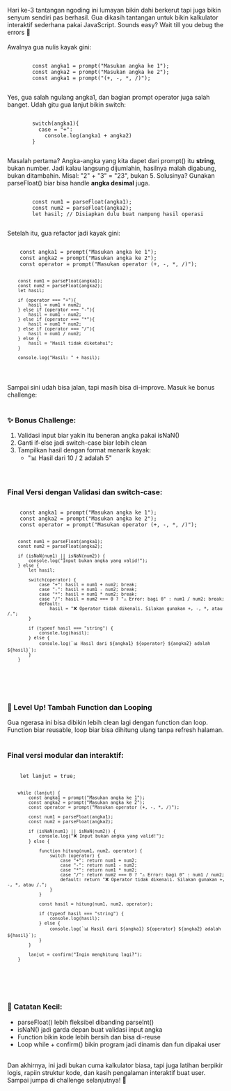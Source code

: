 Hari ke-3 tantangan ngoding ini lumayan bikin dahi berkerut tapi juga bikin senyum sendiri pas berhasil. Gua dikasih tantangan untuk bikin kalkulator interaktif sederhana pakai JavaScript. Sounds easy? Wait till you debug the errors 🤯 <br><br>
Awalnya gua nulis kayak gini: <br>
<div class="codean">
    <pre><code>
        const angka1 = prompt("Masukan angka ke 1");
        const angka2 = prompt("Masukan angka ke 2");
        const angka1 = prompt("(+, -, *, /)");
    </code></pre>
</div>
Yes, gua salah ngulang <span>angka1</span>, dan bagian prompt operator juga salah banget. Udah gitu gua lanjut bikin <span>switch</span>: <br>
<div class="codean">
    <pre><code>
        switch(angka1){
          case = "+":
            console.log(angka1 + angka2)
        }
    </code></pre>
</div>
Masalah pertama? Angka-angka yang kita dapet dari <span>prompt()</span> itu <b>string</b>, bukan number. Jadi kalau langsung dijumlahin, hasilnya malah digabung, bukan ditambahin. Misal: <span>"2" + "3" = "23"</span>, bukan <span>5</span>. Solusinya? Gunakan <span>parseFloat()</span> biar bisa handle <b>angka desimal</b> juga. <br>
<div class="codean">
    <pre><code>
        const num1 = parseFloat(angka1);
        const num2 = parseFloat(angka2);
        let hasil; // Disiapkan dulu buat nampung hasil operasi
    </code></pre>
</div>
Setelah itu, gua refactor jadi kayak gini: <br>
<div class="codean">
    <pre><code>
    const angka1 = prompt("Masukan angka ke 1");
    const angka2 = prompt("Masukan angka ke 2");
    const operator = prompt("Masukan operator (+, -, *, /)");

        const num1 = parseFloat(angka1);
        const num2 = parseFloat(angka2);
        let hasil;

        if (operator === "+"){
            hasil = num1 + num2;
        } else if (operator === "-"){
            hasil = num1 - num2;
        } else if (operator === "*"){
            hasil = num1 * num2;
        } else if (operator === "/"){
            hasil = num1 / num2;
        } else {
            hasil = "Hasil tidak diketahui";
        }

        console.log("Hasil: " + hasil);
   </code></pre>
</div>
Sampai sini udah bisa jalan, tapi masih bisa di-improve. Masuk ke bonus challenge: <br><br>
<h3>✨ Bonus Challenge:</h3>
<ol>
    <li>Validasi input biar yakin itu beneran angka pakai <span>isNaN()</span></li>
    <li>Ganti <span>if-else</span> jadi <span>switch-case</span> biar lebih clean</li>
    <li>
        Tampilkan hasil dengan format menarik kayak:
        <ul>
          <li>"📊 Hasil dari 10 / 2 adalah 5"</li>
        </ul>
    </li>
</ol> <br>
<h3>Final Versi dengan Validasi dan <span>switch-case</span>:</h3>
<div class="codean">
    <pre><code>
    const angka1 = prompt("Masukan angka ke 1");
    const angka2 = prompt("Masukan angka ke 2");
    const operator = prompt("Masukan operator (+, -, *, /)");

        const num1 = parseFloat(angka1);
        const num2 = parseFloat(angka2);

        if (isNaN(num1) || isNaN(num2)) {
            console.log("Input bukan angka yang valid!");
        } else {
            let hasil;

            switch(operator) {
                case "+": hasil = num1 + num2; break;
                case "-": hasil = num1 - num2; break;
                case "*": hasil = num1 * num2; break;
                case "/": hasil = num2 === 0 ? "⚠️ Error: bagi 0" : num1 / num2; break;
                default:
                    hasil = "❌ Operator tidak dikenali. Silakan gunakan +, -, *, atau /.";
            }

            if (typeof hasil === "string") {
                console.log(hasil);
            } else {
                console.log(`📊 Hasil dari ${angka1} ${operator} ${angka2} adalah ${hasil}`);
            }
        }
   </code></pre>
</div> <br>
<h3>🔁 Level Up! Tambah Function dan Looping</h3>
Gua ngerasa ini bisa dibikin lebih clean lagi dengan function dan loop. Function biar reusable, loop biar bisa dihitung ulang tanpa refresh halaman. <br><br>
<h3>Final versi modular dan interaktif:</h3>
<div class="codean">
    <pre><code>
    let lanjut = true;

        while (lanjut) {
            const angka1 = prompt("Masukan angka ke 1");
            const angka2 = prompt("Masukan angka ke 2");
            const operator = prompt("Masukan operator (+, -, *, /)");

            const num1 = parseFloat(angka1);
            const num2 = parseFloat(angka2);

            if (isNaN(num1) || isNaN(num2)) {
                console.log("❌ Input bukan angka yang valid!");
            } else {

                function hitung(num1, num2, operator) {
                    switch (operator) {
                        case "+": return num1 + num2;
                        case "-": return num1 - num2;
                        case "*": return num1 * num2;
                        case "/": return num2 === 0 ? "⚠️ Error: bagi 0" : num1 / num2;
                        default: return "❌ Operator tidak dikenali. Silakan gunakan +, -, *, atau /.";
                    }
                }

                const hasil = hitung(num1, num2, operator);

                if (typeof hasil === "string") {
                    console.log(hasil);
                } else {
                    console.log(`📊 Hasil dari ${angka1} ${operator} ${angka2} adalah ${hasil}`);
                }
            }

            lanjut = confirm("Ingin menghitung lagi?");
        }
   </code></pre>
</div> <br>
<h3>🎯 Catatan Kecil:</h3>
<ul>
    <li><span>parseFloat()</span> lebih fleksibel dibanding <span>parseInt()</span></li>
    <li><span>isNaN()</span> jadi garda depan buat validasi input angka</li>
    <li>Function bikin kode lebih bersih dan bisa di-reuse</li>
    <li>Loop <span>while</span> + <span>confirm()</span> bikin program jadi dinamis dan fun dipakai user</li>
</ul> <br>
Dan akhirnya, ini jadi bukan cuma kalkulator biasa, tapi juga latihan berpikir logis, rapiin struktur kode, dan kasih pengalaman interaktif buat user. Sampai jumpa di challenge selanjutnya! 🚀